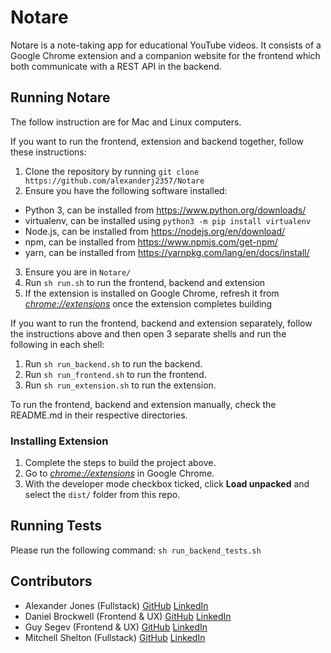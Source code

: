 # Notare

Notare is a note-taking app for educational YouTube videos. It consists of a Google Chrome
extension and a companion website for the frontend which both communicate with a REST API in the backend.

## Running Notare

The follow instruction are for Mac and Linux computers.

If you want to run the frontend, extension and backend together, follow these instructions:

1. Clone the repository by running `git clone https://github.com/alexanderj2357/Notare`
2. Ensure you have the following software installed:
- Python 3, can be installed from https://www.python.org/downloads/
- virtualenv, can be installed using `python3 -m pip install virtualenv`
- Node.js, can be installed from https://nodejs.org/en/download/
- npm, can be installed from https://www.npmjs.com/get-npm/
- yarn, can be installed from https://yarnpkg.com/lang/en/docs/install/
3. Ensure you are in `Notare/`
4. Run `sh run.sh` to run the frontend, backend and extension
5. If the extension is installed on Google Chrome, refresh it from [_chrome://extensions_](chrome://extensions) once the extension completes building

If you want to run the frontend, backend and extension separately, follow the instructions above and then open 3 separate shells and run the following in each shell:

1. Run `sh run_backend.sh` to run the backend.
2. Run `sh run_frontend.sh` to run the frontend.
3. Run `sh run_extension.sh` to run the extension.

To run the frontend, backend and extension manually, check the README.md in their respective directories.

### Installing Extension

1.  Complete the steps to build the project above.
2.  Go to [_chrome://extensions_](chrome://extensions) in Google Chrome.
3.  With the developer mode checkbox ticked, click **Load unpacked** and select the `dist/` folder from this repo.

## Running Tests

Please run the following command: `sh run_backend_tests.sh`

## Contributors

- Alexander Jones (Fullstack) [GitHub](https://github.com/alexanderj2357) [LinkedIn](https://www.linkedin.com/in/alexanderj2357/)
- Daniel Brockwell (Frontend & UX) [GitHub](https://github.com/Actom360) [LinkedIn](https://www.linkedin.com/in/danielbrockwell/)
- Guy Segev (Frontend & UX) [GitHub](https://github.com/atiredturtle) [LinkedIn](https://www.linkedin.com/in/guy-segev-98a27110a/)
- Mitchell Shelton (Fullstack) [GitHub](https://github.com/armoured) [LinkedIn](https://www.linkedin.com/in/mitchell-shelton/)
